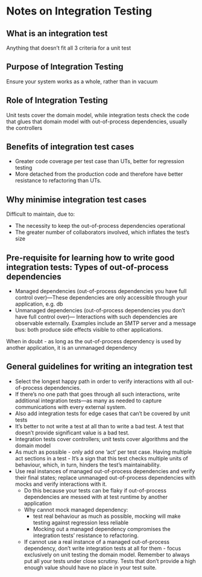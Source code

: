 # Notes on Integration Testing

## What is an integration test

Anything that doesn’t fit all 3 criteria for a unit test

## Purpose of Integration Testing

Ensure your system works as a whole, rather than in vacuum

## Role of Integration Testing

Unit tests cover the domain model, while integration tests check the code that glues that domain model with out-of-process dependencies, usually the controllers

## Benefits of integration test cases
- Greater code coverage per test case than UTs, better for regression testing
- More detached from the production code and therefore have better resistance to refactoring than UTs.

## Why minimise integration test cases
Difficult to maintain, due to:
- The necessity to keep the out-of-process dependencies operational
- The greater number of collaborators involved, which inflates the test’s size

## Pre-requisite for learning how to write good integration tests: Types of out-of-process dependencies
- Managed dependencies (out-of-process dependencies you have full control over)—These dependencies are only accessible through your application, e.g. db
- Unmanaged dependencies (out-of-process dependencies you don’t have full control over)— Interactions with such dependencies are observable externally. Examples include an SMTP server and a message bus: both produce side effects visible to other applications.

When in doubt - as long as the out-of-process dependency is used by another application, it is an unmanaged dependency

## General guidelines for writing an integration test
- Select the longest happy path in order to verify interactions with all out-of-process dependencies. 
- If there’s no one path that goes through all such interactions, write additional integration tests—as many as needed to capture communications with every external system.
- Also add integration tests for edge cases that can’t be covered by unit tests
- It’s better to not write a test at all than to write a bad test. A test that doesn’t provide significant value is a bad test.
- Integration tests cover controllers; unit tests cover algorithms and the domain model
- As much as possible - only add one ‘act’ per test case. Having multiple act sections in a test - It’s a sign that this test checks multiple units of behaviour, which, in turn, hinders the test’s maintainability.
- Use real instances of managed out-of-process dependencies and verify their final states; replace unmanaged out-of-process dependencies with mocks and verify interactions with it. 
    - Do this because your tests can be flaky if out-of-process dependencies are messed with at test runtime by another application
    - Why cannot mock managed dependency:
        - test real behaviour as much as possible, mocking will make testing against regression less reliable
        - Mocking out a managed dependency compromises the integration tests’ resistance to refactoring.
    - If cannot use a real instance of a managed out-of-process dependency, don’t write integration tests at all for them - focus exclusively on unit testing the domain model. Remember to always put all your tests under close scrutiny. Tests that don’t provide a high enough value should have no place in your test suite.
